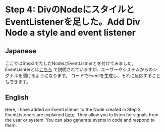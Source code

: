 # Step 4: DivのNodeにスタイルとEventListenerを足した。Add Div Node a style and event listener


## Japanese

ここではStep3でたしたNodeにEventListnerとを付けてみました。
EventLisnterとは[こちら](https://developer.mozilla.org/ja/docs/Web/API/EventTarget/addEventListener)
で説明されていますが、ユーザーやシステムからのシグナルを聞けるようになります。
コードでEventを生成し、それに反応することもできます。

## English

Here, I have added an EventListener to the Node created in Step 3. EventListeners are explained 
[here](https://developer.mozilla.org/en-US/docs/Web/API/EventTarget/addEventListener). 
They allow you to listen for signals from the user or system. You can also generate events in code and respond to them.